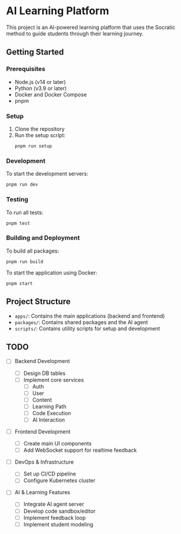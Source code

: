 # AI Learning Platform

This project is an AI-powered learning platform that uses the Socratic method to guide students through their learning journey.

## Getting Started

### Prerequisites

- Node.js (v14 or later)
- Python (v3.9 or later)
- Docker and Docker Compose
- pnpm

### Setup

1. Clone the repository
2. Run the setup script:
   ```
   pnpm run setup
   ```

### Development

To start the development servers:

```
pnpm run dev
```

### Testing

To run all tests:

```
pnpm test
```

### Building and Deployment

To build all packages:

```
pnpm run build
```

To start the application using Docker:

```
pnpm start
```

## Project Structure

- `apps/`: Contains the main applications (backend and frontend)
- `packages/`: Contains shared packages and the AI agent
- `scripts/`: Contains utility scripts for setup and development

## TODO

- [ ] Backend Development
  - [ ] Design DB tables
  - [ ] Implement core services
    - [ ] Auth
    - [ ] User
    - [ ] Content
    - [ ] Learning Path
    - [ ] Code Execution
    - [ ] AI Interaction
- [ ] Frontend Development
  - [ ] Create main UI components
  - [ ] Add WebSocket support for realtime feedback
- [ ] DevOps & Infrastructure
  - [ ] Set up CI/CD pipeline
  - [ ] Configure Kubernetes cluster
- [ ] AI & Learning Features

  - [ ] Integrate AI agent server
  - [ ] Develop code sandbox/editor
  - [ ] Implement feedback loop
  - [ ] Implement student modeling
